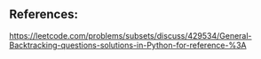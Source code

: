 ## References:

https://leetcode.com/problems/subsets/discuss/429534/General-Backtracking-questions-solutions-in-Python-for-reference-%3A
